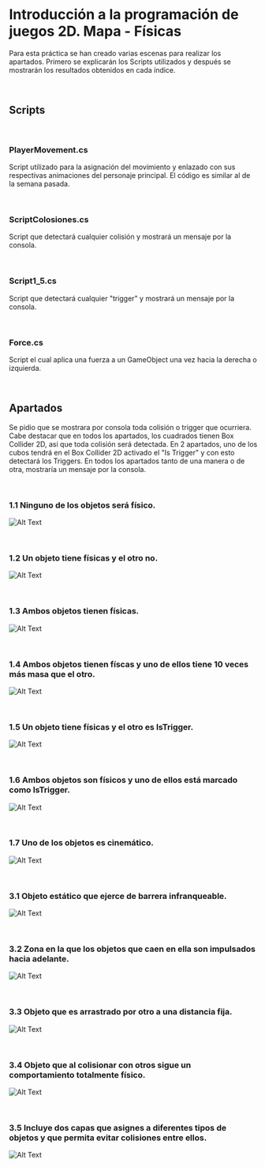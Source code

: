 # Introducción a la programación de juegos 2D. Mapa - Físicas

Para esta práctica se han creado varias escenas para realizar los apartados. Primero se explicarán los Scripts utilizados y después se mostrarán los resultados obtenidos en cada índice.

<br/>

## Scripts

<br/>

### PlayerMovement.cs

Script utilizado para la asignación del movimiento y enlazado con sus respectivas animaciones del personaje principal. El código es similar al de la semana pasada.

<br/>

### ScriptColosiones.cs

Script que detectará cualquier colisión y mostrará un mensaje por la consola.

<br/>

### Script1\_5.cs

Script que detectará cualquier "trigger" y mostrará un mensaje por la consola.

<br/>

### Force.cs

Script el cual aplica una fuerza a un GameObject una vez hacia la derecha o izquierda.

<br/>

## Apartados

Se pidio que se mostrara por consola toda colisión o trigger que ocurriera. Cabe destacar que en todos los apartados, los cuadrados tienen Box Collider 2D, asi que toda colisión será detectada. En 2 apartados, uno de los cubos tendrá en el Box Collider 2D activado el "Is Trigger" y con esto detectará los Triggers. En todos los apartados tanto de una manera o de otra, mostraría un mensaje por la consola.

<br/>

### 1.1 Ninguno de los objetos será físico.

![Alt Text](Resources/1_1.gif)

<br/>

### 1.2 Un objeto tiene físicas y el otro no.

![Alt Text](Resources/1_2.gif)

<br/>

### 1.3 Ambos objetos tienen físicas.

![Alt Text](Resources/1_3.gif)

<br/>

### 1.4 Ambos objetos tienen físcas y uno de ellos tiene 10 veces más masa que el otro.

![Alt Text](Resources/1_4.gif)

<br/>

### 1.5 Un objeto tiene físicas y el otro es IsTrigger.

![Alt Text](Resources/1_5.gif)

<br/>

### 1.6 Ambos objetos son físicos y uno de ellos está marcado como IsTrigger.

![Alt Text](Resources/1_6.gif)

<br/>

### 1.7 Uno de los objetos es cinemático.

![Alt Text](Resources/1_7.gif)

<br/>

### 3.1 Objeto estático que ejerce de barrera infranqueable.

![Alt Text](Resources/3_1.gif)

<br/>

### 3.2 Zona en la que los objetos que caen en ella son impulsados hacia adelante.

![Alt Text](Resources/3_2.gif)

<br/>

### 3.3 Objeto que es arrastrado por otro a una distancia fija.

![Alt Text](Resources/3_3.gif)

<br/>

### 3.4 Objeto que al colisionar con otros sigue un comportamiento totalmente físico.

![Alt Text](Resources/3_4.gif)

<br/>

### 3.5 Incluye dos capas que asignes a diferentes tipos de objetos y que permita evitar colisiones entre ellos.

![Alt Text](Resources/3_5.gif)

<br/>

